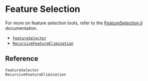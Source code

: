 # Feature Selection

For more on feature selection tools, refer to the [FeatureSelection.jl](https://juliaai.github.io/FeatureSelection.jl/dev/) documentation.

- [`FeatureSelector`](@ref)
- [`RecursiveFeatureElimination`](@ref)

## Reference

```@docs
FeatureSelector
RecursiveFeatureElimination
```
